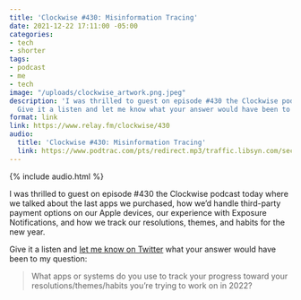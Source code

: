 ```yaml
---
title: 'Clockwise #430: Misinformation Tracing'
date: 2021-12-22 17:11:00 -05:00
categories:
- tech
- shorter
tags:
- podcast
- me
- tech
image: "/uploads/clockwise_artwork.png.jpeg"
description: 'I was thrilled to guest on episode #430 the Clockwise podcast today.
  Give it a listen and let me know what your answer would have been to my question.'
format: link
link: https://www.relay.fm/clockwise/430
audio:
  title: 'Clockwise #430: Misinformation Tracing'
  link: https://www.podtrac.com/pts/redirect.mp3/traffic.libsyn.com/secure/clockwiserelay/clockwise430.mp3
---
```


{% include audio.html %}

I was thrilled to guest on episode #430 the Clockwise podcast today where we talked about the last apps we purchased, how we’d handle third-party payment options on our Apple devices, our experience with Exposure Notifications, and how we track our resolutions, themes, and habits for the new year. 

Give it a listen and [let me know on Twitter](https://twitter.com/mb/status/1473778126685675520?s=21) what your answer would have been to my question:

> What apps or systems do you use to track your progress toward your resolutions/themes/habits you’re trying to work on in 2022?